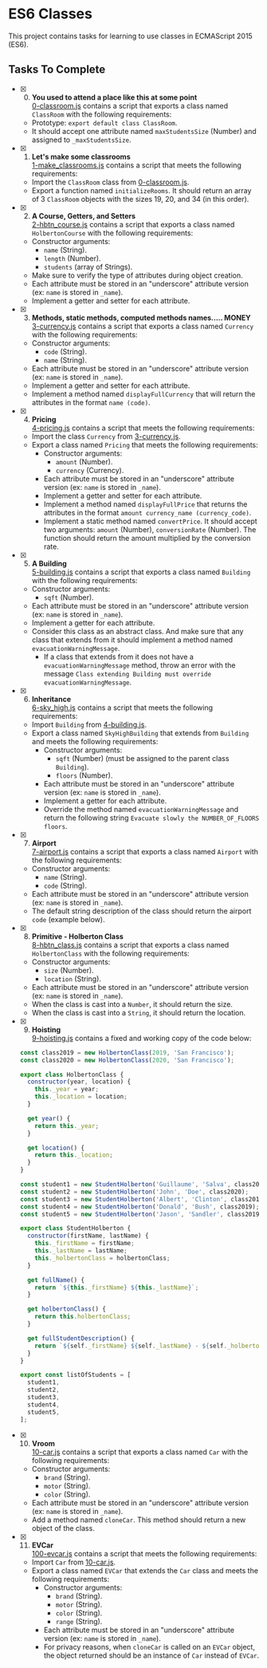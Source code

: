 # ES6 Classes

This project contains tasks for learning to use classes in ECMAScript 2015 (ES6).

## Tasks To Complete

- [x] 0. **You used to attend a place like this at some point**<br/>[0-classroom.js](0-classroom.js) contains a script that exports a class named `ClassRoom` with the following requirements:

  - Prototype: `export default class ClassRoom`.
  - It should accept one attribute named `maxStudentsSize` (Number) and assigned to `_maxStudentsSize`.

- [x] 1. **Let's make some classrooms**<br/>[1-make_classrooms.js](1-make_classrooms.js) contains a script that meets the following requirements:

  - Import the `ClassRoom` class from [0-classroom.js](0-classroom.js).
  - Export a function named `initializeRooms`. It should return an array of 3 `ClassRoom` objects with the sizes 19, 20, and 34 (in this order).

- [x] 2. **A Course, Getters, and Setters**<br/>[2-hbtn_course.js](2-hbtn_course.js) contains a script that exports a class named `HolbertonCourse` with the following requirements:

  - Constructor arguments:
    - `name` (String).
    - `length` (Number).
    - `students` (array of Strings).
  - Make sure to verify the type of attributes during object creation.
  - Each attribute must be stored in an "underscore" attribute version (ex: `name` is stored in `_name`).
  - Implement a getter and setter for each attribute.

- [x] 3. **Methods, static methods, computed methods names..... MONEY**<br/>[3-currency.js](3-currency.js) contains a script that exports a class named `Currency` with the following requirements:

  - Constructor arguments:
    - `code` (String).
    - `name` (String).
  - Each attribute must be stored in an "underscore" attribute version (ex: `name` is stored in `_name`).
  - Implement a getter and setter for each attribute.
  - Implement a method named `displayFullCurrency` that will return the attributes in the format `name (code)`.

- [x] 4. **Pricing**<br/>[4-pricing.js](4-pricing.js) contains a script that meets the following requirements:

  - Import the class `Currency` from [3-currency.js](3-currency.js).
  - Export a class named `Pricing` that meets the following requirements:
    - Constructor arguments:
      - `amount` (Number).
      - `currency` (Currency).
    - Each attribute must be stored in an "underscore" attribute version (ex: `name` is stored in `_name`).
    - Implement a getter and setter for each attribute.
    - Implement a method named `displayFullPrice` that returns the attributes in the format `amount currency_name (currency_code)`.
    - Implement a static method named `convertPrice`. It should accept two arguments: `amount` (Number), `conversionRate` (Number). The function should return the amount multiplied by the conversion rate.

- [x] 5. **A Building**<br/>[5-building.js](5-building.js) contains a script that exports a class named `Building` with the following requirements:

  - Constructor arguments:
    - `sqft` (Number).
  - Each attribute must be stored in an "underscore" attribute version (ex: `name` is stored in `_name`).
  - Implement a getter for each attribute.
  - Consider this class as an abstract class. And make sure that any class that extends from it should implement a method named `evacuationWarningMessage`.
    - If a class that extends from it does not have a `evacuationWarningMessage` method, throw an error with the message `Class extending Building must override evacuationWarningMessage`.

- [x] 6. **Inheritance**<br/>[6-sky_high.js](6-sky_high.js) contains a script that meets the following requirements:

  - Import `Building` from [4-building.js](4-building.js).
  - Export a class named `SkyHighBuilding` that extends from `Building` and meets the following requirements:
    - Constructor arguments:
      - `sqft` (Number) (must be assigned to the parent class `Building`).
      - `floors` (Number).
    - Each attribute must be stored in an "underscore" attribute version (ex: `name` is stored in `_name`).
    - Implement a getter for each attribute.
    - Override the method named `evacuationWarningMessage` and return the following string `Evacuate slowly the NUMBER_OF_FLOORS floors`.

- [x] 7. **Airport**<br/>[7-airport.js](7-airport.js) contains a script that exports a class named `Airport` with the following requirements:

  - Constructor arguments:
    - `name` (String).
    - `code` (String).
  - Each attribute must be stored in an "underscore" attribute version (ex: `name` is stored in `_name`).
  - The default string description of the class should return the airport `code` (example below).

- [x] 8. **Primitive - Holberton Class**<br/>[8-hbtn_class.js](8-hbtn_class.js) contains a script that exports a class named `HolbertonClass` with the following requirements:

  - Constructor arguments:
    - `size` (Number).
    - `location` (String).
  - Each attribute must be stored in an "underscore" attribute version (ex: `name` is stored in `_name`).
  - When the class is cast into a `Number`, it should return the size.
  - When the class is cast into a `String`, it should return the location.

- [x] 9. **Hoisting**<br/>[9-hoisting.js](9-hoisting.js) contains a fixed and working copy of the code below:

  ```js
  const class2019 = new HolbertonClass(2019, 'San Francisco');
  const class2020 = new HolbertonClass(2020, 'San Francisco');

  export class HolbertonClass {
    constructor(year, location) {
      this._year = year;
      this._location = location;
    }

    get year() {
      return this._year;
    }

    get location() {
      return this._location;
    }
  }

  const student1 = new StudentHolberton('Guillaume', 'Salva', class2020);
  const student2 = new StudentHolberton('John', 'Doe', class2020);
  const student3 = new StudentHolberton('Albert', 'Clinton', class2019);
  const student4 = new StudentHolberton('Donald', 'Bush', class2019);
  const student5 = new StudentHolberton('Jason', 'Sandler', class2019);

  export class StudentHolberton {
    constructor(firstName, lastName) {
      this._firstName = firstName;
      this._lastName = lastName;
      this._holbertonClass = holbertonClass;
    }

    get fullName() {
      return `${this._firstName} ${this._lastName}`;
    }

    get holbertonClass() {
      return this.holbertonClass;
    }

    get fullStudentDescription() {
      return `${self._firstName} ${self._lastName} - ${self._holbertonClass.year} - ${self._holbertonClass.location}`;
    }
  }

  export const listOfStudents = [
    student1,
    student2,
    student3,
    student4,
    student5,
  ];
  ```

- [x] 10. **Vroom**<br/>[10-car.js](10-car.js) contains a script that exports a class named `Car` with the following requirements:

  - Constructor arguments:
    - `brand` (String).
    - `motor` (String).
    - `color` (String).
  - Each attribute must be stored in an "underscore" attribute version (ex: `name` is stored in `_name`).
  - Add a method named `cloneCar`. This method should return a new object of the class.

- [x] 11. **EVCar**<br/>[100-evcar.js](100-evcar.js) contains a script that meets the following requirements:
  - Import `Car` from [10-car.js](10-car.js).
  - Export a class named `EVCar` that extends the `Car` class and meets the following requirements:
    - Constructor arguments:
      - `brand` (String).
      - `motor` (String).
      - `color` (String).
      - `range` (String).
    - Each attribute must be stored in an "underscore" attribute version (ex: `name` is stored in `_name`).
    - For privacy reasons, when `cloneCar` is called on an `EVCar` object, the object returned should be an instance of `Car` instead of `EVCar`.
